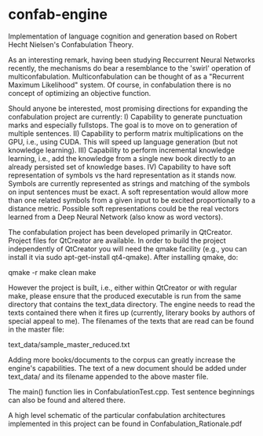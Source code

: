 confab-engine
=============

Implementation of language cognition and generation based on Robert Hecht Nielsen's Confabulation Theory.

As an interesting remark, having been studying Reccurrent Neural Networks recently, the mechanisms do bear a resemblance to the 'swirl' operation of multiconfabulation. Multiconfabulation can be thought of as a "Recurrent Maximum Likelihood" system. Of course, in confabulation there is no concept of optimizing an objective function.

Should anyone be interested, most promising directions for expanding the confabulation project are currently:
I) Capability to generate punctuation marks and especially fullstops. The goal is to move on to generation of multiple sentences.
II) Capability to perform matrix multiplications on the GPU, i.e., using CUDA. This will speed up language generation (but not knowledge learning).
III) Capability to perform incremental knowledge learning, i.e., add the knowledge from a single new book directly to an already persisted set of knowledge bases.
IV) Capability to have soft representation of symbols vs the hard representation as it stands now. Symbols are currently represented as strings and matching of the symbols on input sentences must be exact. A soft representation would allow more than one related symbols from a given input to be excited proportionally to a distance metric. Possible soft representations could be the real vectors learned from a Deep Neural Network (also know as word vectors). 

The confabulation project has been developed primarily in QtCreator. Project files for QtCreator are available. In order 
to build the project independently of QtCreator you will need the qmake facility (e.g., you can install
it via sudo apt-get-install qt4-qmake). After installing qmake, do: 

qmake -r
make clean
make 

However the project is built, i.e., either within QtCreator or with regular make, please ensure that the produced 
executable is run from the same directory that contains the text_data directory. The engine needs to read 
the texts contained there when it fires up (currently, literary books by authors of special appeal to me).
The filenames of the texts that are read can be found in the master file:

text_data/sample_master_reduced.txt

Adding more books/documents to the corpus can greatly increase the engine's capabilities. The text of a new 
document should be added under text_data/ and its filename appended to the above master file.

The main() function lies in ConfabulationTest.cpp. Test sentence beginnings can also be found and altered there.

A high level schematic of the particular confabulation architectures implemented in this project can be found in Confabulation_Rationale.pdf
